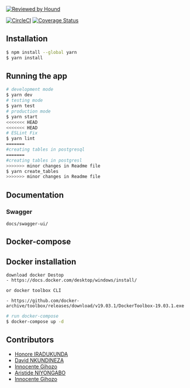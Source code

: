 [![Reviewed by Hound](https://img.shields.io/badge/Reviewed_by-Hound-8E64B0.svg)](https://houndci.com)

[![CircleCI](https://circleci.com/gh/atlp-rwanda/elites-bn-be.svg?style=svg)](https://circleci.com/gh/atlp-rwanda/elites-bn-be)
[![Coverage Status](https://coveralls.io/repos/github/atlp-rwanda/elites-bn-be/badge.svg)](https://coveralls.io/github/atlp-rwanda/elites-bn-be)

## Installation

```bash
$ npm install --global yarn
$ yarn install
```

## Running the app

```bash
# development mode
$ yarn dev
# testing mode
$ yarn test
# production mode
$ yarn start
<<<<<<< HEAD
<<<<<<< HEAD
# ESLint Fix
$ yarn lint
=======
#creating tables in postgresql
=======
#creating tables in postgresl
>>>>>>> minor changes in Readme file
$ yarn create_tables
>>>>>>> minor changes in Readme file
```

## Documentation

### Swagger

```
docs/swagger-ui/
```

## Docker-compose

## Docker installation

```
download docker Destop
- https://docs.docker.com/desktop/windows/install/

or docker toolbox CLI

- https://github.com/docker-archive/toolbox/releases/download/v19.03.1/DockerToolbox-19.03.1.exe
```

```bash
# run docker-compose
$ docker-compose up -d
```

## Contributors

- [Honore IRADUKUNDA](https://github.com/ihonore)
- [David NKUNDINEZA](https://github.com/Dev-nkundineza)
- [Innocente Gihozo](https://github.com/gihozoinnocente)
- [Aristide NIYONGABO](https://github.com/niyongaboaristide17)
- [Innocente Gihozo](https://github.com/gihozoinnocente)
